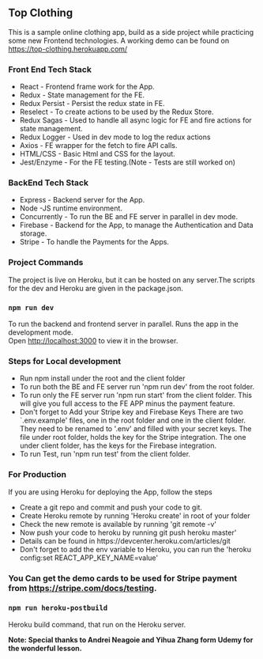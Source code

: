 
## Top Clothing
This is a sample online clothing app, build as a side project while practicing some
new Frontend technologies. A working demo can be found on https://top-clothing.herokuapp.com/

### Front End Tech Stack
<ul>
<li>React - Frontend frame work for the App.</li>
<li>Redux - State management for the FE.</li>
<li>Redux Persist - Persist the redux state in FE.</li>
<li>Reselect - To create actions to be used by the Redux Store.</li>
<li>Redux Sagas - Used to handle all async logic for FE and fire actions for state management.</li>
<li>Redux Logger - Used in dev mode to log the redux actions</li>
<li>Axios - FE wrapper for the fetch to fire API calls.</li>
<li>HTML/CSS - Basic Html and CSS for the layout.</li>
<li>Jest/Enzyme - For the FE testing.(Note - Tests are still worked on)</li>
</ul>

### BackEnd Tech Stack
<ul>
<li>Express - Backend server for the App.</li>
<li>Node -JS runtime environment.</li>
<li>Concurrently - To run the BE and FE server in parallel in dev mode.</li>
<li>Firebase - Backend for the App, to manage the Authentication and Data storage.</li>
<li>Stripe - To handle the Payments for the Apps.</li>
</ul>

### Project Commands
The project is live on Heroku, but it can be hosted on any server.The scripts for the dev and Heroku are given in the package.json.

### `npm run dev`
To run the backend and frontend server in parallel.
Runs the app in the development mode.<br />
Open [http://localhost:3000](http://localhost:3000) to view it in the browser.

### Steps for Local development
<ul>
<li>Run npm install under the root and the client folder</li>
<li>To run both the BE and FE server run 'npm run dev' from the root folder.</li>
<li>To run only the FE server run 'npm run start' from the client folder. This will give you full access to the FE APP minus the payment feature.</li>
<li>
Don't forget to Add your Stripe key and Firebase Keys
There are two `.env.example' files, one in the root folder and one in the client folder.
They need to be renamed to '.env' and filled with your secret keys.
The file under root folder, holds the key for the Stripe integration.
The one under client folder, has the keys for the Firebase integration. 
</li>
<li>To run Test, run 'npm run test' from the client folder.</li>
</ul> 

### For Production
If you are using Heroku for deploying the App, follow the steps
<ul>
<li>Create a git repo and commit and push your code to git.</li>
<li>Create Heroku remote by running 'Heroku create' in root of your folder</li>
<li>Check the new remote is available by running 'git remote -v'</li>
<li>Now push your code to heroku by running git push heroku master'</li>
<li>Details can be found in https://devcenter.heroku.com/articles/git</li>
<li>Don't forget to add the env variable to Heroku, you can run the 'heroku config:set REACT_APP_KEY_NAME=value'</li>
</ul>

### You Can get the demo cards to be used for Stripe payment from https://stripe.com/docs/testing.

### `npm run heroku-postbuild`
Heroku build command, that run on the Heroku server.


**Note: Special thanks to Andrei Neagoie and Yihua Zhang form Udemy for the wonderful lesson.**

